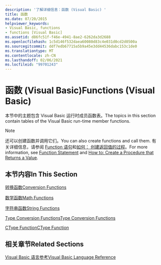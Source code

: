 ```yaml
---
description: '了解详细信息：函数 (Visual Basic) '
title: 函数
ms.date: 07/20/2015
helpviewer_keywords:
- Visual Basic, functions
- functions [Visual Basic]
ms.assetid: d86fc51f-f46e-4941-8ae2-6262da3d2688
ms.openlocfilehash: 1c5d146f532daea60080d83c4e031d0cd2d0500a
ms.sourcegitcommit: ddf7edb67715a5b9a45e3dd44536dabc153c1de0
ms.translationtype: MT
ms.contentlocale: zh-CN
ms.lasthandoff: 02/06/2021
ms.locfileid: "99701243"
---
```

# <a name="functions-visual-basic"></a><span data-ttu-id="cb37f-103">函数 (Visual Basic)</span><span class="sxs-lookup"><span data-stu-id="cb37f-103">Functions (Visual Basic)</span></span>

<span data-ttu-id="cb37f-104">本节中的主题包含 Visual Basic 运行时成员函数表。</span><span class="sxs-lookup"><span data-stu-id="cb37f-104">The topics in this section contain tables of the Visual Basic run-time member functions.</span></span>  
  
> [!NOTE]
> <span data-ttu-id="cb37f-105">还可以创建函数并调用它们。</span><span class="sxs-lookup"><span data-stu-id="cb37f-105">You can also create functions and call them.</span></span> <span data-ttu-id="cb37f-106">有关详细信息，请参阅 [Function 语句](../statements/function-statement.md)和[如何： 创建返回值的过程](../../programming-guide/language-features/procedures/how-to-create-a-procedure-that-returns-a-value.md)。</span><span class="sxs-lookup"><span data-stu-id="cb37f-106">For more information, see [Function Statement](../statements/function-statement.md) and [How to: Create a Procedure that Returns a Value](../../programming-guide/language-features/procedures/how-to-create-a-procedure-that-returns-a-value.md).</span></span>  
  
## <a name="in-this-section"></a><span data-ttu-id="cb37f-107">本节内容</span><span class="sxs-lookup"><span data-stu-id="cb37f-107">In This Section</span></span>  

 [<span data-ttu-id="cb37f-108">转换函数</span><span class="sxs-lookup"><span data-stu-id="cb37f-108">Conversion Functions</span></span>](conversion-functions.md)  
  
 [<span data-ttu-id="cb37f-109">数学函数</span><span class="sxs-lookup"><span data-stu-id="cb37f-109">Math Functions</span></span>](math-functions.md)  
  
 [<span data-ttu-id="cb37f-110">字符串函数</span><span class="sxs-lookup"><span data-stu-id="cb37f-110">String Functions</span></span>](string-functions.md)  
  
 [<span data-ttu-id="cb37f-111">Type Conversion Functions</span><span class="sxs-lookup"><span data-stu-id="cb37f-111">Type Conversion Functions</span></span>](type-conversion-functions.md)  
  
 [<span data-ttu-id="cb37f-112">CType Function</span><span class="sxs-lookup"><span data-stu-id="cb37f-112">CType Function</span></span>](ctype-function.md)  
  
## <a name="related-sections"></a><span data-ttu-id="cb37f-113">相关章节</span><span class="sxs-lookup"><span data-stu-id="cb37f-113">Related Sections</span></span>  

 [<span data-ttu-id="cb37f-114">Visual Basic 语言参考</span><span class="sxs-lookup"><span data-stu-id="cb37f-114">Visual Basic Language Reference</span></span>](../index.md)  
